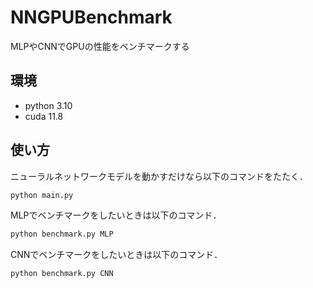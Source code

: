 # NNGPUBenchmark
MLPやCNNでGPUの性能をベンチマークする

##  環境
* python 3.10
* cuda 11.8

## 使い方
ニューラルネットワークモデルを動かすだけなら以下のコマンドをたたく．
```bash
python main.py
```

MLPでベンチマークをしたいときは以下のコマンド．
```bash
python benchmark.py MLP
```

CNNでベンチマークをしたいときは以下のコマンド．
```bash
python benchmark.py CNN
```
